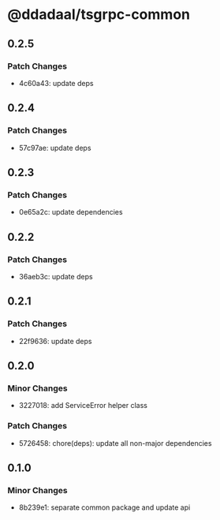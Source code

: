 # @ddadaal/tsgrpc-common

## 0.2.5

### Patch Changes

- 4c60a43: update deps

## 0.2.4

### Patch Changes

- 57c97ae: update deps

## 0.2.3

### Patch Changes

- 0e65a2c: update dependencies

## 0.2.2

### Patch Changes

- 36aeb3c: update deps

## 0.2.1

### Patch Changes

- 22f9636: update deps

## 0.2.0

### Minor Changes

- 3227018: add ServiceError helper class

### Patch Changes

- 5726458: chore(deps): update all non-major dependencies

## 0.1.0

### Minor Changes

- 8b239e1: separate common package and update api

